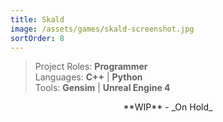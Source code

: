```yaml
---
title: Skald
image: /assets/games/skald-screenshot.jpg
sortOrder: 8
---
```


> Project Roles: **Programmer**\
> Languages: **C++** | **Python**\
> Tools: **Gensim** | **Unreal Engine 4**

<center>**WIP** - _On Hold_</center>
